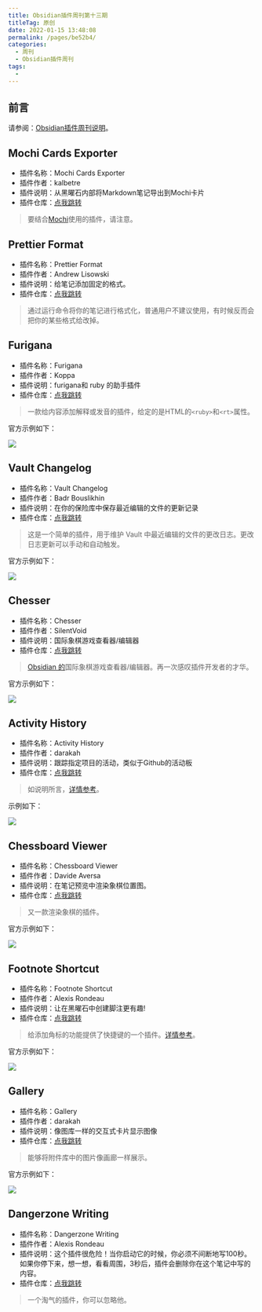 ```yaml
---
title: Obsidian插件周刊第十三期
titleTag: 原创
date: 2022-01-15 13:48:08
permalink: /pages/be52b4/
categories:
  - 周刊
  - Obsidian插件周刊
tags:
  - 
---
```


## 前言

请参阅：[Obsidian插件周刊说明](https://wiki.eryajf.net/pages/bcc523/)。

## Mochi Cards Exporter

- 插件名称：Mochi Cards Exporter
- 插件作者：kalbetre
- 插件说明：从黑曜石内部将Markdown笔记导出到Mochi卡片
- 插件仓库：[点我跳转](https://github.com/kalbetredev/mochi-cards-exporter)

>要结合[Mochi](https://mochi.cards/)使用的插件，请注意。

## Prettier Format

- 插件名称：Prettier Format
- 插件作者：Andrew Lisowski
- 插件说明：给笔记添加固定的格式。
- 插件仓库：[点我跳转](https://github.com/hipstersmoothie/obsidian-plugin-prettier)

>通过运行命令将你的笔记进行格式化，普通用户不建议使用，有时候反而会把你的某些格式给改掉。

## Furigana

- 插件名称：Furigana
- 插件作者：Koppa
- 插件说明：furigana和 ruby 的助手插件
- 插件仓库：[点我跳转](https://github.com/uonr/obsidian-furigana)

>一款给内容添加解释或发音的插件，给定的是HTML的`<ruby>`和`<rt>`属性。

官方示例如下：

![](http://t.eryajf.net/imgs/2022/01/0b68ea31fea16cd0.png)

## Vault Changelog

- 插件名称：Vault Changelog
- 插件作者：Badr Bouslikhin
- 插件说明：在你的保险库中保存最近编辑的文件的更新记录
- 插件仓库：[点我跳转](https://github.com/mrzeroo00/obsidian-vault-changelog)

>这是一个简单的插件，用于维护 Vault 中最近编辑的文件的更改日志。更改日志更新可以手动和自动触发。

官方示例如下： 

![](http://t.eryajf.net/imgs/2022/01/6ed6f092ddc7651e.png)

## Chesser

- 插件名称：Chesser
- 插件作者：SilentVoid
- 插件说明：国际象棋游戏查看器/编辑器
- 插件仓库：[点我跳转](https://github.com/SilentVoid13/Chesser)

>[Obsidian 的](https://obsidian.md/)国际象棋游戏查看器/编辑器。再一次感叹插件开发者的才华。

官方示例如下： 

![](http://t.eryajf.net/imgs/2022/01/b4e0082bbced263d.gif)

## Activity History

- 插件名称：Activity History
- 插件作者：darakah
- 插件说明：跟踪指定项目的活动，类似于Github的活动板
- 插件仓库：[点我跳转](https://github.com/Darakah/obsidian-activity-history)

>如说明所言，[详情参考](https://wiki.eryajf.net/pages/6ed7fe/#obsidian-activity-history)。

示例如下：

![](http://t.eryajf.net/imgs/2021/12/875f6605e23d62a7.png)

## Chessboard Viewer

- 插件名称：Chessboard Viewer
- 插件作者：Davide Aversa
- 插件说明：在笔记预览中渲染象棋位置图。
- 插件仓库：[点我跳转](https://github.com/THeK3nger/obsidian-chessboard)

>又一款渲染象棋的插件。

官方示例如下： 

![](http://t.eryajf.net/imgs/2022/01/7a0a4a7bc78fbb49.png)

## Footnote Shortcut

- 插件名称：Footnote Shortcut
- 插件作者：Alexis Rondeau
- 插件说明：让在黑曜石中创建脚注更有趣!
- 插件仓库：[点我跳转](https://github.com/akaalias/obsidian-footnotes)

>给添加角标的功能提供了快捷键的一个插件。[详情参考](https://wiki.eryajf.net/pages/6ed7fe/#folder-note)。

官方示例如下： 

![](http://t.eryajf.net/imgs/2021/12/69579b3073791a07.gif)

## Gallery

- 插件名称：Gallery
- 插件作者：darakah
- 插件说明：像图库一样的交互式卡片显示图像
- 插件仓库：[点我跳转](https://github.com/Darakah/obsidian-gallery)

>能够将附件库中的图片像画廊一样展示。

官方示例如下： 

![](http://t.eryajf.net/imgs/2022/01/f34f8984e4ce3bd6.png)

## Dangerzone Writing

- 插件名称：Dangerzone Writing
- 插件作者：Alexis Rondeau
- 插件说明：这个插件很危险！当你启动它的时候，你必须不间断地写100秒。如果你停下来，想一想，看看周围，3秒后，插件会删除你在这个笔记中写的内容。
- 插件仓库：[点我跳转](https://github.com/akaalias/dangerzone-writing-plugin)

>一个淘气的插件，你可以忽略他。
